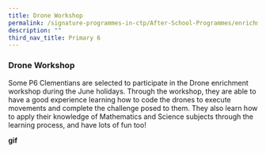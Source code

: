 ```yaml
---
title: Drone Workshop
permalink: /signature-programmes-in-ctp/After-School-Programmes/enrichment/p6/drama-workshop/
description: ""
third_nav_title: Primary 6
---
```

### Drone Workshop
Some P6 Clementians are selected to participate in the Drone enrichment workshop during the June holidays. Through the workshop, they are able to have a good experience learning how to code the drones to execute movements and complete the challenge posed to them. They also learn how to apply their knowledge of Mathematics and Science subjects through the learning process, and have lots of fun too!

**gif**